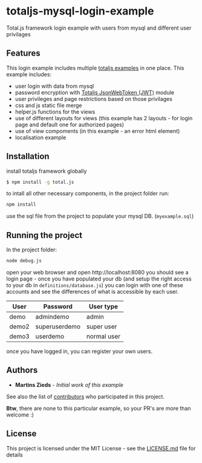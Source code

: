 # totaljs-mysql-login-example
Total.js framework login example with users from mysql and different user privilages

## Features
This login example includes multiple [totaljs examples](https://github.com/totaljs/examples) in one place.
This example includes:
- user login with data from mysql
- password encryption with [Totaljs JsonWebToken (JWT)](https://github.com/totaljs/modules/tree/master/Security/jsonwebtoken) module
- user privileges and page restrictions based on those privilages
- css and js static file merge
- helper.js functions for the views
- use of different layouts for views (this example has 2 layouts - for login page and default one for authorized pages)
- use of view compoments (in this example - an error html element)
- localisation example

## Installation

install totaljs framework globally
```bash
$ npm install -g total.js
```
to intall all other necessary components, in the project folder run:
```bash
npm install
```
use the sql file from the project to populate your mysql DB. (`myexample.sql`)

## Running the project

In the project folder:

```bash
node debug.js
```
open your web browser and open http://localhost:8080
you should see a login page - once you have populated your db (and setup the right access to your db in `definitions/database.js`) you can login with one of these accounts and see the differences of what is accessible by each user.

User | Password | User type
--- | --- | ---
demo | admindemo | admin
demo2 | superuserdemo | super user
demo3 | userdemo | normal user

once you have logged in, you can register your own users.

## Authors

* **Martins Zieds** - *Initial work of this example*

See also the list of [contributors](https://github.com/your/project/contributors) who participated in this project.

__Btw__, there are none to this particular example, so your PR's are more than welcome :)

## License

This project is licensed under the MIT License - see the [LICENSE.md](LICENSE.md) file for details
